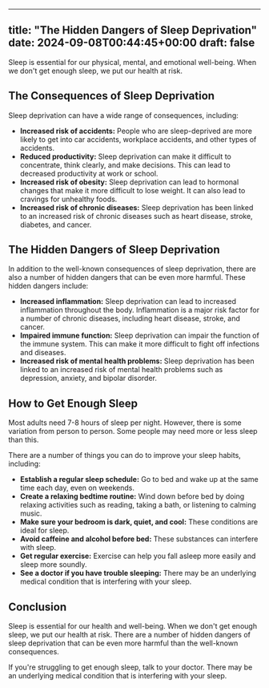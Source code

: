 
---
title: "The Hidden Dangers of Sleep Deprivation"
date: 2024-09-08T00:44:45+00:00
draft: false
---

Sleep is essential for our physical, mental, and emotional well-being. When we don't get enough sleep, we put our health at risk.

## The Consequences of Sleep Deprivation

Sleep deprivation can have a wide range of consequences, including:

- **Increased risk of accidents:** People who are sleep-deprived are more likely to get into car accidents, workplace accidents, and other types of accidents.
- **Reduced productivity:** Sleep deprivation can make it difficult to concentrate, think clearly, and make decisions. This can lead to decreased productivity at work or school.
- **Increased risk of obesity:** Sleep deprivation can lead to hormonal changes that make it more difficult to lose weight. It can also lead to cravings for unhealthy foods.
- **Increased risk of chronic diseases:** Sleep deprivation has been linked to an increased risk of chronic diseases such as heart disease, stroke, diabetes, and cancer.

## The Hidden Dangers of Sleep Deprivation

In addition to the well-known consequences of sleep deprivation, there are also a number of hidden dangers that can be even more harmful. These hidden dangers include:

- **Increased inflammation:** Sleep deprivation can lead to increased inflammation throughout the body. Inflammation is a major risk factor for a number of chronic diseases, including heart disease, stroke, and cancer.
- **Impaired immune function:** Sleep deprivation can impair the function of the immune system. This can make it more difficult to fight off infections and diseases.
- **Increased risk of mental health problems:** Sleep deprivation has been linked to an increased risk of mental health problems such as depression, anxiety, and bipolar disorder.

## How to Get Enough Sleep

Most adults need 7-8 hours of sleep per night. However, there is some variation from person to person. Some people may need more or less sleep than this.

There are a number of things you can do to improve your sleep habits, including:

- **Establish a regular sleep schedule:** Go to bed and wake up at the same time each day, even on weekends.
- **Create a relaxing bedtime routine:** Wind down before bed by doing relaxing activities such as reading, taking a bath, or listening to calming music.
- **Make sure your bedroom is dark, quiet, and cool:** These conditions are ideal for sleep.
- **Avoid caffeine and alcohol before bed:** These substances can interfere with sleep.
- **Get regular exercise:** Exercise can help you fall asleep more easily and sleep more soundly.
- **See a doctor if you have trouble sleeping:** There may be an underlying medical condition that is interfering with your sleep.

## Conclusion

Sleep is essential for our health and well-being. When we don't get enough sleep, we put our health at risk. There are a number of hidden dangers of sleep deprivation that can be even more harmful than the well-known consequences.

If you're struggling to get enough sleep, talk to your doctor. There may be an underlying medical condition that is interfering with your sleep.
